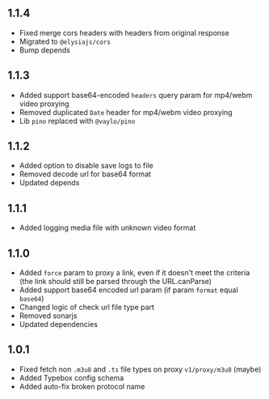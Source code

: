 ## 1.1.4

- Fixed merge cors headers with headers from original response
- Migrated to `@elysiajs/cors`
- Bump depends

## 1.1.3

- Added support base64-encoded `headers` query param for mp4/webm video proxying
- Removed duplicated `Date` header for mp4/webm video proxying
- Lib `pino` replaced with `@vaylo/pino`

## 1.1.2

- Added option to disable save logs to file
- Removed decode url for base64 format
- Updated depends

## 1.1.1

- Added logging media file with unknown video format

## 1.1.0

- Added `force` param to proxy a link, even if it doesn't meet the criteria (the link should still be parsed through the URL.canParse)
- Added support base64 encoded url param (if param `format` equal `base64`)
- Changed logic of check url file type part
- Removed sonarjs
- Updated dependencies

## 1.0.1

- Fixed fetch non `.m3u8` and `.ts` file types on proxy `v1/proxy/m3u8` (maybe)
- Added Typebox config schema
- Added auto-fix broken protocol name
